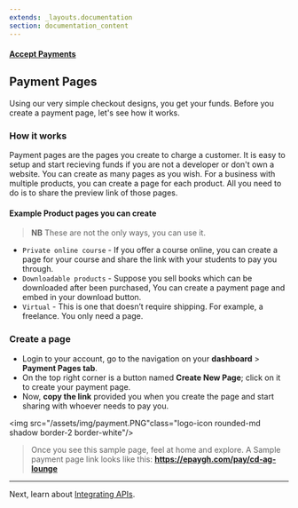 ```yaml
---
extends: _layouts.documentation
section: documentation_content
---
```


#### [Accept Payments](/docs/payments)
## Payment Pages

Using our very simple checkout designs, you get your funds. Before you create a payment page, let's see how it works.

### How it works
Payment pages are the pages you create to charge a customer. It is easy to setup and start recieving funds if you are not a developer or don't own a website. You can create as many pages as you wish. For a business with multiple products, you can create a page for each product. All you need to do is to share the preview link of those pages.

#### Example Product pages you can create
> **NB** These are not the only ways, you can use it.

* `Private online course` - If you offer a course online, you can create a page for your course and share the link with your students to pay you through.
* `Downloadable products` - Suppose you sell books which can be downloaded after been purchased, You can create a payment page and       embed in your download button.
* `Virtual` - This is one that doesn’t require shipping. For example, a freelance. You only need a page.

### Create a page

* Login to your account, go to the navigation on your **dashboard** > **Payment Pages tab**.
* On the top right corner is a button named **Create New Page**; click on it to create your payment page.
* Now, **copy the link** provided you when you create the page and start sharing with whoever needs to pay you.

<img src="/assets/img/payment.PNG"class="logo-icon rounded-md shadow border-2 border-white"/>

> Once you see this sample page, feel at home and explore. A Sample payment page link looks like this: **https://epaygh.com/pay/cd-ag-lounge**

-------

Next, learn about [Integrating APIs](/docs/payment-integrations).

